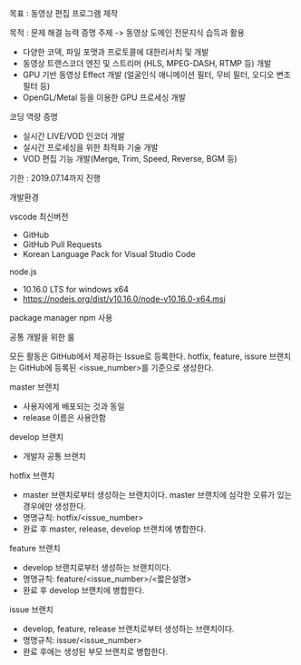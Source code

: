 목표 : 동영상 편집 프로그램 제작

목적 : 
문제 해결 능력 증명
주제 -> 동영상 도메인 전문지식 습득과 활용
- 다양한 코덱, 파일 포맷과 프로토콜에 대한리서치 및 개발
- 동영상 트랜스코더 엔진 및 스트리머 (HLS, MPEG-DASH, RTMP 등) 개발
- GPU 기반 동영상 Effect 개발 (얼굴인식 애니메이션 필터, 무비 필터, 오디오 변조 필터 등)
- OpenGL/Metal 등을 이용한 GPU 프로세싱 개발

코딩 역량 증명
- 실시간 LIVE/VOD 인코더 개발
- 실시간 프로세싱을 위한 최적화 기술 개발
- VOD 편집 기능 개발(Merge, Trim, Speed, Reverse, BGM 등)

기한 : 2019.07.14까지 진행

개발환경

vscode 최신버전
- GitHub
- GitHub Pull Requests
- Korean Language Pack for Visual Studio Code

node.js
- 10.16.0 LTS for windows x64
- https://nodejs.org/dist/v10.16.0/node-v10.16.0-x64.msi

package manager
npm 사용

공통 개발을 위한 룰

모든 활동은 GitHub에서 제공하는 Issue로 등록한다. hotfix, feature, issure 브랜치는 GitHub에 등록된 <issue_number>를 기준으로 생성한다. 

master 브랜치
- 사용자에게 배포되는 것과 동일
- release 이름은 사용안함

develop 브랜치
- 개발자 공통 브랜치

hotfix 브랜치
- master 브랜치로부터 생성하는 브랜치이다. master 브랜치에 심각한 오류가 있는 경우에만 생성한다. 
- 명명규칙: hotfix/<issue_number>
- 완료 후 master, release, develop 브랜치에 병합한다. 

feature 브랜치
- develop 브랜치로부터 생성하는 브랜치이다. 
- 명명규칙: feature/<issue_number>/<짧은설명> 
- 완료 후 develop 브랜치에 병합한다. 

issue 브랜치
- develop, feature, release 브랜치로부터 생성하는 브랜치이다. 
- 명명규칙: issue/<issue_number>
- 완료 후에는 생성된 부모 브랜치로 병합한다. 